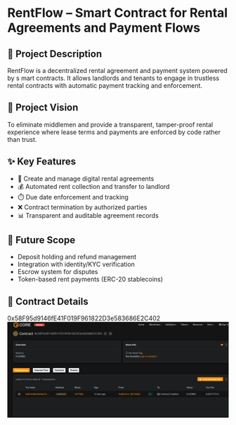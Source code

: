 # RentFlow – Smart Contract for Rental Agreements and Payment Flows

## 📄 Project Description

RentFlow is a decentralized rental agreement and payment system powered by s    mart contracts. It allows landlords and tenants to engage in trustless rental contracts with automatic payment tracking and enforcement.    

## 🎯 Project Vision

To eliminate middlemen and provide a transparent, tamper-proof rental experience where lease terms and payments are enforced by code rather than trust.

## ✨ Key Features

- 🏡 Create and manage digital rental agreements
- 💰 Automated rent collection and transfer to landlord
- ⏱️ Due date enforcement and tracking
- ❌ Contract termination by authorized parties
- 📊 Transparent and auditable agreement records

## 🔮 Future Scope

- Deposit holding and refund management
- Integration with identity/KYC verification
- Escrow system for disputes
- Token-based rent payments (ERC-20 stablecoins)

## 📜 Contract Details
0x58F95d9146fE41F019F961822D3e583686E2C402
![alt text](image.png)
